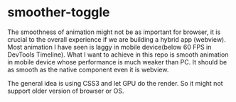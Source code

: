 # smoother-toggle

The smoothness of animation might not be as important for browser, it is crucial to the overall experience if we are building a hybrid app (webview). Most animation I have seen is laggy in mobile device(below 60 FPS in DevTools Timeline). What I want to achieve in this repo is smooth animation in mobile device whose performance is much weaker than PC. It should be as smooth as the native component even it is webview.

The general idea is using CSS3 and let GPU do the render. So it might not support older version of browser or OS.
